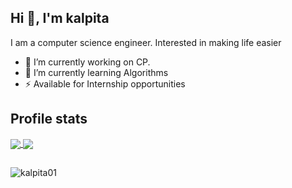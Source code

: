 
<h2>Hi 👋, I'm kalpita</h2>

I am a computer science engineer. Interested in making life easier

- 🔭  I’m currently working on CP.
- 🌱  I’m currently learning Algorithms
- ⚡  Available for Internship opportunities

<!--
**kalpita01/kalpita01** is a ✨ _special_ ✨ repository because its `README.md` (this file) appears on your GitHub profile.

Here are some ideas to get you started:

- 🔭 I’m currently working on ...


- 📫 How to reach me: ...
- 😄 Pronouns: ...
- ⚡ Fun fact: ...
-->

<!-- ![visitors](https://visitor-badge.glitch.me/badge?page_id=kalpita01) -->

<h2>Profile stats</h2>

  <a href="https://github.com/kalpita01">
    <img align="center" src="https://github-readme-stats.vercel.app/api?username=kalpita01&show_icons=true&hide=issues&count_private=true" />
    <img align="center" src="https://github-readme-stats.vercel.app/api/top-langs/?username=kalpita01&layout=compact" />
  </a>





<h2 align="center"></h2>
<p align="left"> <img src="https://komarev.com/ghpvc/?username=kalpita01&label=Profile%20views&color=0e75b6&style=flat" alt="kalpita01" /> </p>

